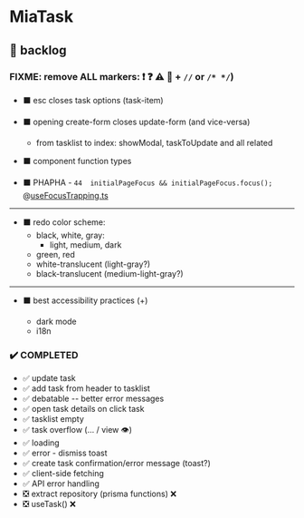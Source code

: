 # MiaTask

## 📃 backlog

### FIXME: remove ALL markers: ❗ ❓ ⚠️ 🐞 + `//` or `/* */`)

- ⬛ esc closes task options (task-item)
- ⬛ opening create-form closes update-form (and vice-versa)
  - from tasklist to index: showModal, taskToUpdate and all related
- ⬛ component function types

- ⬛ PHAPHA - `44  initialPageFocus && initialPageFocus.focus();` @[useFocusTrapping.ts]('./src/hooks/useFocusTrapping.ts')

---

- ⬛ redo color scheme:
  - black, white, gray:
    - light, medium, dark
  - green, red
  - white-translucent (light-gray?)
  - black-translucent (medium-light-gray?)

---

- ⬛ best accessibility practices (+)

  - dark mode
  - i18n

### ✔️ COMPLETED

- ✅ update task
- ✅ add task from header to tasklist
- ✅ debatable -- better error messages
- ✅ open task details on click task
- ✅ tasklist empty
- ✅ task overflow (... / view 👁️)
- ✅ loading
- ✅ error - dismiss toast
- ✅ create task confirmation/error message (toast?)
- ✅ client-side fetching
- ✅ API error handling
- ❎ extract repository (prisma functions) ❌
- ❎ useTask() ❌
